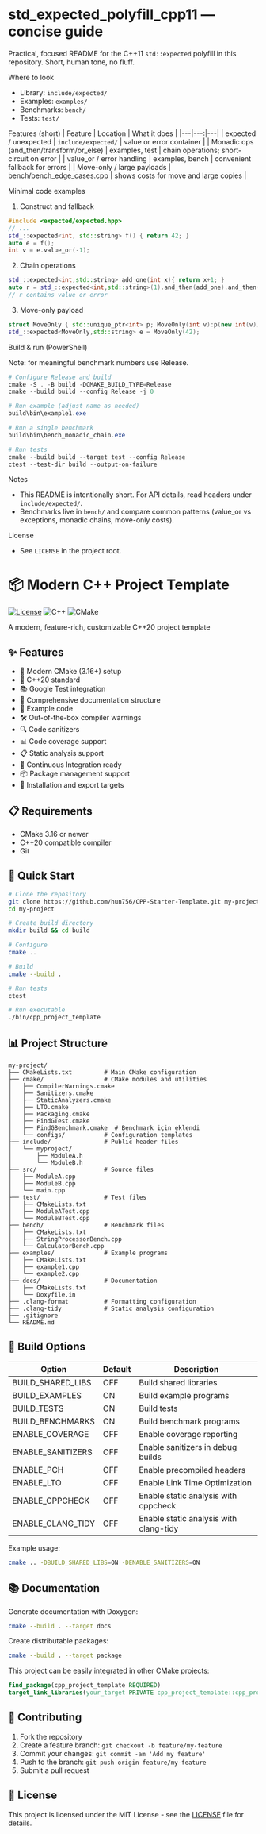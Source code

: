 # std_expected_polyfill_cpp11 — concise guide

Practical, focused README for the C++11 `std::expected` polyfill in this repository. Short, human tone, no fluff.

Where to look

- Library: `include/expected/`
- Examples: `examples/`
- Benchmarks: `bench/`
- Tests: `test/`

Features (short)
| Feature | Location | What it does |
|---|---:|---|
| expected / unexpected | `include/expected/` | value or error container |
| Monadic ops (and_then/transform/or_else) | examples, test | chain operations; short-circuit on error |
| value_or / error handling | examples, bench | convenient fallback for errors |
| Move-only / large payloads | bench/bench_edge_cases.cpp | shows costs for move and large copies |

Minimal code examples

1. Construct and fallback

```cpp
#include <expected/expected.hpp>
// ...
std_::expected<int, std::string> f() { return 42; }
auto e = f();
int v = e.value_or(-1);
```

2. Chain operations

```cpp
std_::expected<int,std::string> add_one(int x){ return x+1; }
auto r = std_::expected<int,std::string>(1).and_then(add_one).and_then(add_one);
// r contains value or error
```

3. Move-only payload

```cpp
struct MoveOnly { std::unique_ptr<int> p; MoveOnly(int v):p(new int(v)){} };
std_::expected<MoveOnly,std::string> e = MoveOnly(42);
```

Build & run (PowerShell)

Note: for meaningful benchmark numbers use Release.

```powershell
# Configure Release and build
cmake -S . -B build -DCMAKE_BUILD_TYPE=Release
cmake --build build --config Release -j 0

# Run example (adjust name as needed)
build\bin\example1.exe

# Run a single benchmark
build\bin\bench_monadic_chain.exe

# Run tests
cmake --build build --target test --config Release
ctest --test-dir build --output-on-failure
```

Notes

- This README is intentionally short. For API details, read headers under `include/expected/`.
- Benchmarks live in `bench/` and compare common patterns (value_or vs exceptions, monadic chains, move-only costs).

License

- See `LICENSE` in the project root.

# 📦 Modern C++ Project Template

[![License](https://img.shields.io/badge/License-MIT-blue.svg)](LICENSE)
![C++](https://img.shields.io/badge/C++-20-blue.svg)
![CMake](https://img.shields.io/badge/CMake-3.16%2B-blue)

A modern, feature-rich, customizable C++20 project template

## ✨ Features

- 🔄 Modern CMake (3.16+) setup
- 🚀 C++20 standard
- 📚 Google Test integration
- 📝 Comprehensive documentation structure
- 🧪 Example code
- 🛠️ Out-of-the-box compiler warnings
- 🔍 Code sanitizers
- 📊 Code coverage support
- 📋 Static analysis support
- 🔄 Continuous Integration ready
- 📦 Package management support
- 🚢 Installation and export targets

## 📋 Requirements

- CMake 3.16 or newer
- C++20 compatible compiler
- Git

## 🚀 Quick Start

```bash
# Clone the repository
git clone https://github.com/hun756/CPP-Starter-Template.git my-project
cd my-project

# Create build directory
mkdir build && cd build

# Configure
cmake ..

# Build
cmake --build .

# Run tests
ctest

# Run executable
./bin/cpp_project_template
```

## 📊 Project Structure

```
my-project/
├── CMakeLists.txt         # Main CMake configuration
├── cmake/                 # CMake modules and utilities
│   ├── CompilerWarnings.cmake
│   ├── Sanitizers.cmake
│   ├── StaticAnalyzers.cmake
│   ├── LTO.cmake
│   ├── Packaging.cmake
│   ├── FindGTest.cmake
│   ├── FindGBenchmark.cmake  # Benchmark için eklendi
│   └── configs/           # Configuration templates
├── include/               # Public header files
│   └── myproject/
│       ├── ModuleA.h
│       └── ModuleB.h
├── src/                   # Source files
│   ├── ModuleA.cpp
│   ├── ModuleB.cpp
│   └── main.cpp
├── test/                  # Test files
│   ├── CMakeLists.txt
│   ├── ModuleATest.cpp
│   └── ModuleBTest.cpp
├── bench/                 # Benchmark files
│   ├── CMakeLists.txt
│   ├── StringProcessorBench.cpp
│   └── CalculatorBench.cpp
├── examples/              # Example programs
│   ├── CMakeLists.txt
│   ├── example1.cpp
│   └── example2.cpp
├── docs/                  # Documentation
│   ├── CMakeLists.txt
│   └── Doxyfile.in
├── .clang-format          # Formatting configuration
├── .clang-tidy            # Static analysis configuration
├── .gitignore
└── README.md
```

## 🔧 Build Options

| Option            | Default | Description                            |
| ----------------- | ------- | -------------------------------------- |
| BUILD_SHARED_LIBS | OFF     | Build shared libraries                 |
| BUILD_EXAMPLES    | ON      | Build example programs                 |
| BUILD_TESTS       | ON      | Build tests                            |
| BUILD_BENCHMARKS  | ON      | Build benchmark programs               |
| ENABLE_COVERAGE   | OFF     | Enable coverage reporting              |
| ENABLE_SANITIZERS | OFF     | Enable sanitizers in debug builds      |
| ENABLE_PCH        | OFF     | Enable precompiled headers             |
| ENABLE_LTO        | OFF     | Enable Link Time Optimization          |
| ENABLE_CPPCHECK   | OFF     | Enable static analysis with cppcheck   |
| ENABLE_CLANG_TIDY | OFF     | Enable static analysis with clang-tidy |

Example usage:

```bash
cmake .. -DBUILD_SHARED_LIBS=ON -DENABLE_SANITIZERS=ON
```

## 📚 Documentation

Generate documentation with Doxygen:

```bash
cmake --build . --target docs
```

Create distributable packages:

```bash
cmake --build . --target package
```

This project can be easily integrated in other CMake projects:

```cmake
find_package(cpp_project_template REQUIRED)
target_link_libraries(your_target PRIVATE cpp_project_template::cpp_project_template)
```

## 🤝 Contributing

1. Fork the repository
2. Create a feature branch: `git checkout -b feature/my-feature`
3. Commit your changes: `git commit -am 'Add my feature'`
4. Push to the branch: `git push origin feature/my-feature`
5. Submit a pull request

## 📄 License

This project is licensed under the MIT License - see the [LICENSE](LICENSE) file for details.
